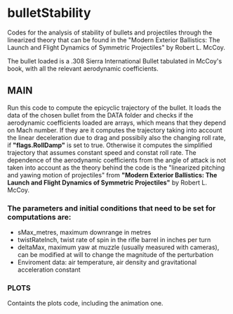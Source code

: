 # bulletStability
Codes for the analysis of stability of bullets and projectiles through the linearized theory that can be found in the "Modern Exterior Ballistics: The Launch and Flight Dynamics of Symmetric Projectiles" by Robert L. McCoy.

The bullet loaded is a .308 Sierra International Bullet tabulated in McCoy's book, with all the relevant aerodynamic coefficients.

## MAIN
Run this code to compute the epicyclic trajectory of the bullet. It loads the data of the chosen bullet from the DATA folder and checks if the aerodynamic coefficients loaded are arrays, which means that they depend on Mach number. If they are it computes the trajectory taking into account the linear deceleration due to drag and possibily also the changing roll rate, if **"flags.RollDamp"** is set to true. Otherwise it computes the simplified trajectory that assumes constant speed and constat roll rate. The dependence of the aerodynamic coefficients from the angle of attack is not taken into account as the theory behind the code is the "linearized pitching and yawing motion of projectiles" from **"Modern Exterior Ballistics: The Launch and Flight Dynamics of Symmetric Projectiles"** by Robert L. McCoy.

### The parameters and initial conditions that need to be set for computations are:
* sMax_metres, maximum downrange in metres
* twistRateInch, twist rate of spin in the rifle barrel in inches per turn
* deltaMax, maximum yaw at muzzle (usually measured with cameras), can be modified at will to change the magnitude of the perturbation
* Enviroment data: air temperature, air density and gravitational acceleration constant
### PLOTS
Containts the plots code, including the animation one.

